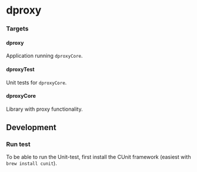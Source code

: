 # dproxy

### Targets

#### dproxy

Application running `dproxyCore`.

#### dproxyTest

Unit tests for `dproxyCore`.

#### dproxyCore

Library with proxy functionality.


## Development

### Run test

To be able to run the Unit-test, first install the CUnit framework (easiest with `brew install cunit`).